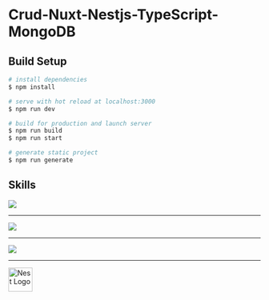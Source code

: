 # Crud-Nuxt-Nestjs-TypeScript-MongoDB

## Build Setup

```bash
# install dependencies
$ npm install

# serve with hot reload at localhost:3000
$ npm run dev

# build for production and launch server
$ npm run build
$ npm run start

# generate static project
$ npm run generate
```

**Skills**
----

<img src="https://img.icons8.com/color/48/000000/vue-js.png"/>

----

<img src="https://img.icons8.com/color/48/000000/typescript.png"/>

----  
<img src="https://img.icons8.com/color/48/000000/mongodb.png"/> 

----
<img src="https://nestjs.com/img/logo-small.svg" width="48" alt="Nest Logo" />


